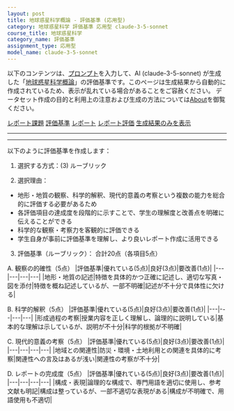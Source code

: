 ```yaml
---
layout: post
title: 地球惑星科学概論 - 評価基準 (応用型)
category: 地球惑星科学 評価基準 応用型 claude-3-5-sonnet
course_title: 地球惑星科学
category_name: 評価基準
assignment_type: 応用型
model_name: claude-3-5-sonnet
---
```


以下のコンテンツは、[プロンプト](http://127.0.0.1:8000/generated/地球惑星科学/claude-3-5-sonnet/prompt_評価基準-応用型.md)を入力して、AI (claude-3-5-sonnet) が生成した「[地球惑星科学概論](/contents/地球惑星科学/)」の評価基準です。このページは生成結果から自動的に作成されているため、表示が乱れている場合があることをご容赦ください。
データセット作成の目的と利用上の注意および生成の方法については[About](/About)を御覧ください。

[レポート課題](../レポート課題-応用型)
[評価基準](../評価基準-応用型)
[レポート](../レポート-応用型)
[レポート評価](../レポート評価-応用型)
[生成結果のみを表示](http://127.0.0.1:8000/generated/地球惑星科学/claude-3-5-sonnet/評価基準-応用型.md)
  

***
***
  
以下のように評価基準を作成します：

1. 選択する方式：(3) ルーブリック

2. 選択理由：
- 地形・地質の観察、科学的解釈、現代的意義の考察という複数の能力を総合的に評価する必要があるため
- 各評価項目の達成度を段階的に示すことで、学生の理解度と改善点を明確に伝えることができる
- 科学的な観察・考察力を客観的に評価できる
- 学生自身が事前に評価基準を理解し、より良いレポート作成に活用できる

3. 評価基準（ルーブリック）：
合計20点（各項目5点）

A. 観察の的確性（5点）
|評価基準|優れている(5点)|良好(3点)|要改善(1点)|
|---|---|---|---|
|地形・地質の記述|特徴を具体的かつ正確に記述し、適切な写真・図を添付|特徴を概ね記述しているが、一部不明確|記述が不十分で具体性に欠ける|

B. 科学的解釈（5点）
|評価基準|優れている(5点)|良好(3点)|要改善(1点)|
|---|---|---|---|
|形成過程の考察|授業内容を正しく理解し、論理的に説明している|基本的な理解は示しているが、説明が不十分|科学的根拠が不明確|

C. 現代的意義の考察（5点）
|評価基準|優れている(5点)|良好(3点)|要改善(1点)|
|---|---|---|---|
|地域との関連性|防災・環境・土地利用との関連を具体的に考察|関連性への言及はあるが浅い|関連性の考察が不十分|

D. レポートの完成度（5点）
|評価基準|優れている(5点)|良好(3点)|要改善(1点)|
|---|---|---|---|
|構成・表現|論理的な構成で、専門用語を適切に使用し、参考文献も明記|構成は整っているが、一部不適切な表現がある|構成が不明確で、用語使用も不適切|
